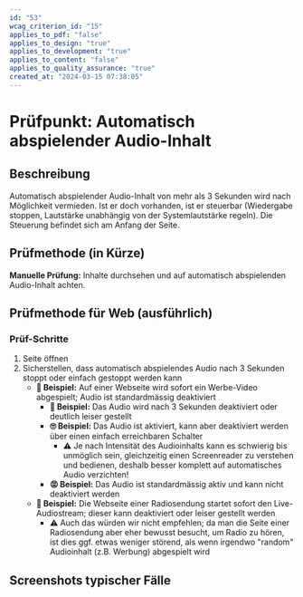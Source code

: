 ```yaml
---
id: "53"
wcag_criterion_id: "15"
applies_to_pdf: "false"
applies_to_design: "true"
applies_to_development: "true"
applies_to_content: "false"
applies_to_quality_assurance: "true"
created_at: "2024-03-15 07:38:05"
---
```


# Prüfpunkt: Automatisch abspielender Audio-Inhalt

## Beschreibung

Automatisch abspielender Audio-Inhalt von mehr als 3 Sekunden wird nach Möglichkeit vermieden. Ist er doch vorhanden, ist er steuerbar (Wiedergabe stoppen, Lautstärke unabhängig von der Systemlautstärke regeln). Die Steuerung befindet sich am Anfang der Seite.

## Prüfmethode (in Kürze)

**Manuelle Prüfung:** Inhalte durchsehen und auf automatisch abspielenden Audio-Inhalt achten.

## Prüfmethode für Web (ausführlich)

### Prüf-Schritte

1. Seite öffnen
1. Sicherstellen, dass automatisch abspielendes Audio nach 3 Sekunden stoppt oder einfach gestoppt werden kann
    - **🙂 Beispiel:** Auf einer Webseite wird sofort ein Werbe-Video abgespielt; Audio ist standardmässig deaktiviert
        - **🙂 Beispiel:** Das Audio wird nach 3 Sekunden deaktiviert oder deutlich leiser gestellt
        - **🙄 Beispiel:** Das Audio ist aktiviert, kann aber deaktiviert werden über einen einfach erreichbaren Schalter
            - ⚠️ Je nach Intensität des Audioinhalts kann es schwierig bis unmöglich sein, gleichzeitig einen Screenreader zu verstehen und bedienen, deshalb besser komplett auf automatisches Audio verzichten!
        - **😡 Beispiel:** Das Audio ist standardmässig aktiv und kann nicht deaktiviert werden
    - **🙂 Beispiel:** Die Webseite einer Radiosendung startet sofort den Live-Audiostream; dieser kann deaktiviert oder leiser gestellt werden
        - ⚠️ Auch das würden wir nicht empfehlen; da man die Seite einer Radiosendung aber eher bewusst besucht, um Radio zu hören, ist dies ggf. etwas weniger störend, als wenn irgendwo "random" Audioinhalt (z.B. Werbung) abgespielt wird

## Screenshots typischer Fälle

